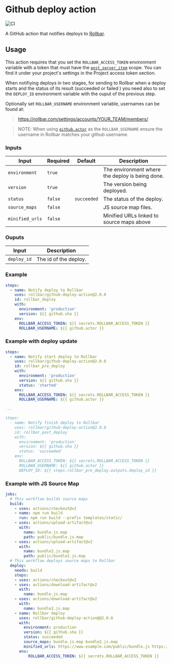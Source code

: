 # Github deploy action

![CI](https://github.com/rollbar/github-deploy-action/workflows/CI/badge.svg)

A GitHub action that notifies deploys to [Rollbar](https://rollbar.com).


## Usage

This action requires that you set the `ROLLBAR_ACCESS_TOKEN` environment variable with a token that must have the [`post_server_item`](https://explorer.docs.rollbar.com/#section/Authentication/Project-access-tokens) scope.
You can find it under your project's settings in the Project access token section.

When notifiying deploys in two stages, for sending to Rollbar when a deploy starts and the status of its result (succeeded or failed ) you need
also to set the `DEPLOY_ID` environment variable with the ouput of the previous step.

Optionally set `ROLLBAR_USERNAME` environment variable, usernames can be found at:
> https://rollbar.com/settings/accounts/YOUR_TEAM/members/

> NOTE: When using [`github.actor`](https://help.github.com/en/actions/reference/context-and-expression-syntax-for-github-actions#github-context) as the `ROLLBAR_USERNAME` ensure the username in Rollbar matches your github username.


### Inputs

| Input          | Required  | Default      | Description                                      |
| -------------- | --------- | ------------ | ------------------------------------------------ |
| `environment`  | `true`    |              | The environment where the deploy is being done.  |
| `version`      | `true`    |              | The version being deployed.                      |
| `status`       | `false`   | `succeeded`  | The status of the deploy.                        |
| `source_maps`  | `false`   |              | JS source map files.                             |
| `minified_urls`| `false`   |              | Minified URLs linked to source maps above        |

### Ouputs

| Input        | Description           |
| ------------ | --------------------- |
| `deploy_id`  | The id of the deploy. |


### Example

```yaml
steps:
  - name: Notify deploy to Rollbar
    uses: rollbar/github-deploy-action@2.0.0
    id: rollbar_deploy
    with:
      environment: 'production'
      version: ${{ github.sha }}
    env:
      ROLLBAR_ACCESS_TOKEN: ${{ secrets.ROLLBAR_ACCESS_TOKEN }}
      ROLLBAR_USERNAME: ${{ github.actor }}
```


### Example with deploy update

```yaml
steps:
  - name: Notify start deploy to Rollbar
    uses: rollbar/github-deploy-action@2.0.0
    id: rollbar_pre_deploy
    with:
      environment: 'production'
      version: ${{ github.sha }}
      status: 'started'
    env:
      ROLLBAR_ACCESS_TOKEN: ${{ secrets.ROLLBAR_ACCESS_TOKEN }}
      ROLLBAR_USERNAME: ${{ github.actor }}

...

steps:
  - name: Notify finish deploy to Rollbar
    uses: rollbar/github-deploy-action@2.0.0
    id: rollbar_post_deploy
    with:
      environment: 'production'
      version: ${{ github.sha }}
      status: 'succeeded'
    env:
      ROLLBAR_ACCESS_TOKEN: ${{ secrets.ROLLBAR_ACCESS_TOKEN }}
      ROLLBAR_USERNAME: ${{ github.actor }}
      DEPLOY_ID: ${{ steps.rollbar_pre_deploy.outputs.deploy_id }}
```
### Example with JS Source Map
```yaml
jobs:
  # This workflow builds source maps
  build:
    - uses: actions/checkout@v2
    - name: npm run build
      run: npm run build --prefix templates/static/
    - uses: actions/upload-artifact@v2
      with:
        name: bundle.js.map
        path: public/bundle.js.map
    - uses: actions/upload-artifact@v2
      with:
        name: bundle2.js.map
        path: public/bundle2.js.map
  # This workflow deploys source maps to Rollbar
  deploy:
    needs: build
    steps:
    - uses: actions/checkout@v2      
    - uses: actions/download-artifact@v2
      with:
        name: bundle.js.map
    - uses: actions/download-artifact@v2
      with:
        name: bundle2.js.map
    - name: Rollbar deploy
      uses: rollbar/github-deploy-action@@2.0.0
      with:
        environment: production
        version: ${{ github.sha }}
        status: succeeded
        source_maps: bundle.js.map bundle2.js.map
        minified_urls: https://www.example.com/public/bundle.js https://www.example.com/public/bundle2.js
      env:
          ROLLBAR_ACCESS_TOKEN: ${{ secrets.ROLLBAR_ACCESS_TOKEN }}
```
